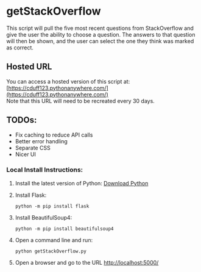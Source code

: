 # getStackOverflow

This script will pull the five most recent questions from StackOverflow and give the user the ability to choose a question. The answers to that question will then be shown, and the user can select the one they think was marked as correct.

## Hosted URL

You can access a hosted version of this script at: [https://cduff123.pythonanywhere.com/](https://cduff123.pythonanywhere.com/)  
Note that this URL will need to be recreated every 30 days.

## TODOs: 
- Fix caching to reduce API calls
- Better error handling
- Separate CSS
- Nicer UI

### Local Install Instructions:

1. Install the latest version of Python: [Download Python](https://www.python.org/downloads/)
   
2. Install Flask:
    ```
    python -m pip install flask
    ```

3. Install BeautifulSoup4:
    ```
    python -m pip install beautifulsoup4
    ```

4. Open a command line and run:
    ```
    python getStackOverflow.py
    ```

5. Open a browser and go to the URL [http://localhost:5000/](http://localhost:5000/)
